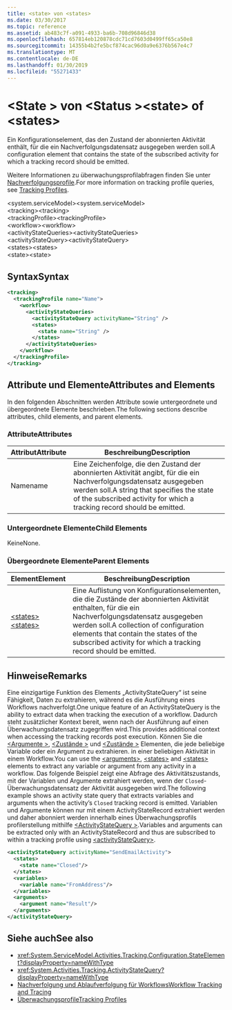 ```yaml
---
title: <state> von <states>
ms.date: 03/30/2017
ms.topic: reference
ms.assetid: ab483c7f-a091-4933-ba6b-708d96846d38
ms.openlocfilehash: 657814eb120878cdc71cd7603d0499ff65ca50e8
ms.sourcegitcommit: 14355b4b2fe5bcf874cac96d0a9e6376b567e4c7
ms.translationtype: MT
ms.contentlocale: de-DE
ms.lasthandoff: 01/30/2019
ms.locfileid: "55271433"
---
```

# <a name="state-of-states"></a><span data-ttu-id="97d60-102">\<State > von \<Status ></span><span class="sxs-lookup"><span data-stu-id="97d60-102">\<state> of \<states></span></span>
<span data-ttu-id="97d60-103">Ein Konfigurationselement, das den Zustand der abonnierten Aktivität enthält, für die ein Nachverfolgungsdatensatz ausgegeben werden soll.</span><span class="sxs-lookup"><span data-stu-id="97d60-103">A configuration element that contains the state of the subscribed activity for which a tracking record should be emitted.</span></span>  
  
 <span data-ttu-id="97d60-104">Weitere Informationen zu überwachungsprofilabfragen finden Sie unter [Nachverfolgungsprofile](../../../../../docs/framework/windows-workflow-foundation/tracking-profiles.md).</span><span class="sxs-lookup"><span data-stu-id="97d60-104">For more information on tracking profile queries, see [Tracking Profiles](../../../../../docs/framework/windows-workflow-foundation/tracking-profiles.md).</span></span>  
  
<span data-ttu-id="97d60-105">\<system.serviceModel></span><span class="sxs-lookup"><span data-stu-id="97d60-105">\<system.serviceModel></span></span>  
<span data-ttu-id="97d60-106">\<tracking></span><span class="sxs-lookup"><span data-stu-id="97d60-106">\<tracking></span></span>  
<span data-ttu-id="97d60-107">\<trackingProfile></span><span class="sxs-lookup"><span data-stu-id="97d60-107">\<trackingProfile></span></span>  
<span data-ttu-id="97d60-108">\<workflow></span><span class="sxs-lookup"><span data-stu-id="97d60-108">\<workflow></span></span>  
<span data-ttu-id="97d60-109">\<activityStateQueries></span><span class="sxs-lookup"><span data-stu-id="97d60-109">\<activityStateQueries></span></span>  
<span data-ttu-id="97d60-110">\<activityStateQuery></span><span class="sxs-lookup"><span data-stu-id="97d60-110">\<activityStateQuery></span></span>  
<span data-ttu-id="97d60-111">\<states></span><span class="sxs-lookup"><span data-stu-id="97d60-111">\<states></span></span>  
<span data-ttu-id="97d60-112">\<state></span><span class="sxs-lookup"><span data-stu-id="97d60-112">\<state></span></span>  
  
## <a name="syntax"></a><span data-ttu-id="97d60-113">Syntax</span><span class="sxs-lookup"><span data-stu-id="97d60-113">Syntax</span></span>  
  
```xml  
<tracking>
  <trackingProfile name="Name">
    <workflow>
      <activityStateQueries>
        <activityStateQuery activityName="String" />
        <states>
          <state name="String" />
        </states>
      </activityStateQueries>
    </workflow>
  </trackingProfile>
</tracking>  
```  
  
## <a name="attributes-and-elements"></a><span data-ttu-id="97d60-114">Attribute und Elemente</span><span class="sxs-lookup"><span data-stu-id="97d60-114">Attributes and Elements</span></span>  
 <span data-ttu-id="97d60-115">In den folgenden Abschnitten werden Attribute sowie untergeordnete und übergeordnete Elemente beschrieben.</span><span class="sxs-lookup"><span data-stu-id="97d60-115">The following sections describe attributes, child elements, and parent elements.</span></span>  
  
### <a name="attributes"></a><span data-ttu-id="97d60-116">Attribute</span><span class="sxs-lookup"><span data-stu-id="97d60-116">Attributes</span></span>  
  
|<span data-ttu-id="97d60-117">Attribut</span><span class="sxs-lookup"><span data-stu-id="97d60-117">Attribute</span></span>|<span data-ttu-id="97d60-118">Beschreibung</span><span class="sxs-lookup"><span data-stu-id="97d60-118">Description</span></span>|  
|---------------|-----------------|  
|<span data-ttu-id="97d60-119">Name</span><span class="sxs-lookup"><span data-stu-id="97d60-119">name</span></span>|<span data-ttu-id="97d60-120">Eine Zeichenfolge, die den Zustand der abonnierten Aktivität angibt, für die ein Nachverfolgungsdatensatz ausgegeben werden soll.</span><span class="sxs-lookup"><span data-stu-id="97d60-120">A string that specifies the state of the subscribed activity for which a tracking record should be emitted.</span></span>|  
  
### <a name="child-elements"></a><span data-ttu-id="97d60-121">Untergeordnete Elemente</span><span class="sxs-lookup"><span data-stu-id="97d60-121">Child Elements</span></span>  
 <span data-ttu-id="97d60-122">Keine</span><span class="sxs-lookup"><span data-stu-id="97d60-122">None.</span></span>  
  
### <a name="parent-elements"></a><span data-ttu-id="97d60-123">Übergeordnete Elemente</span><span class="sxs-lookup"><span data-stu-id="97d60-123">Parent Elements</span></span>  
  
|<span data-ttu-id="97d60-124">Element</span><span class="sxs-lookup"><span data-stu-id="97d60-124">Element</span></span>|<span data-ttu-id="97d60-125">Beschreibung</span><span class="sxs-lookup"><span data-stu-id="97d60-125">Description</span></span>|  
|-------------|-----------------|  
|[<span data-ttu-id="97d60-126">\<states></span><span class="sxs-lookup"><span data-stu-id="97d60-126">\<states></span></span>](../../../../../docs/framework/configure-apps/file-schema/windows-workflow-foundation/states-of-activitystatequery.md)|<span data-ttu-id="97d60-127">Eine Auflistung von Konfigurationselementen, die die Zustände der abonnierten Aktivität enthalten, für die ein Nachverfolgungsdatensatz ausgegeben werden soll.</span><span class="sxs-lookup"><span data-stu-id="97d60-127">A collection of configuration elements that contain the states of the subscribed activity for which a tracking record should be emitted.</span></span>|  
  
## <a name="remarks"></a><span data-ttu-id="97d60-128">Hinweise</span><span class="sxs-lookup"><span data-stu-id="97d60-128">Remarks</span></span>  
 <span data-ttu-id="97d60-129">Eine einzigartige Funktion des Elements „ActivityStateQuery“ ist seine Fähigkeit, Daten zu extrahieren, während es die Ausführung eines Workflows nachverfolgt.</span><span class="sxs-lookup"><span data-stu-id="97d60-129">One unique feature of an ActivityStateQuery is the ability to extract data when tracking the execution of a workflow.</span></span> <span data-ttu-id="97d60-130">Dadurch steht zusätzlicher Kontext bereit, wenn nach der Ausführung auf einen Überwachungsdatensatz zugegriffen wird.</span><span class="sxs-lookup"><span data-stu-id="97d60-130">This provides additional context when accessing the tracking records post execution.</span></span> <span data-ttu-id="97d60-131">Können Sie die [ \<Argumente >](../../../../../docs/framework/configure-apps/file-schema/windows-workflow-foundation/arguments.md), [ \<Zustände >](../../../../../docs/framework/configure-apps/file-schema/windows-workflow-foundation/states.md) und [ \<Zustände >](../../../../../docs/framework/configure-apps/file-schema/windows-workflow-foundation/states.md) Elementen, die jede beliebige Variable oder ein Argument zu extrahieren. in einer beliebigen Aktivität in einem Workflow.</span><span class="sxs-lookup"><span data-stu-id="97d60-131">You can use the [\<arguments>](../../../../../docs/framework/configure-apps/file-schema/windows-workflow-foundation/arguments.md), [\<states>](../../../../../docs/framework/configure-apps/file-schema/windows-workflow-foundation/states.md) and [\<states>](../../../../../docs/framework/configure-apps/file-schema/windows-workflow-foundation/states.md) elements to extract any variable or argument from any activity in a workflow.</span></span> <span data-ttu-id="97d60-132">Das folgende Beispiel zeigt eine Abfrage des Aktivitätszustands, mit der Variablen und Argumente extrahiert werden, wenn der `Closed`-Überwachungsdatensatz der Aktivität ausgegeben wird.</span><span class="sxs-lookup"><span data-stu-id="97d60-132">The following example shows an activity state query that extracts variables and arguments when the activity’s `Closed` tracking record is emitted.</span></span> <span data-ttu-id="97d60-133">Variablen und Argumente können nur mit einem ActivityStateRecord extrahiert werden und daher abonniert werden innerhalb eines Überwachungsprofils profilerstellung mithilfe [ \<ActivityStateQuery >](../../../../../docs/framework/configure-apps/file-schema/windows-workflow-foundation/activitystatequery.md).</span><span class="sxs-lookup"><span data-stu-id="97d60-133">Variables and arguments can be extracted only with an ActivityStateRecord and thus are subscribed to within a tracking profile using [\<activityStateQuery>](../../../../../docs/framework/configure-apps/file-schema/windows-workflow-foundation/activitystatequery.md).</span></span>  
  
```xml  
<activityStateQuery activityName="SendEmailActivity">  
  <states>  
    <state name="Closed"/>  
  </states>  
  <variables>  
    <variable name="FromAddress"/>  
  </variables>  
  <arguments>  
    <argument name="Result"/>  
  </arguments>  
</activityStateQuery>  
```  
  
## <a name="see-also"></a><span data-ttu-id="97d60-134">Siehe auch</span><span class="sxs-lookup"><span data-stu-id="97d60-134">See also</span></span>
- <xref:System.ServiceModel.Activities.Tracking.Configuration.StateElement?displayProperty=nameWithType>
- <xref:System.Activities.Tracking.ActivityStateQuery?displayProperty=nameWithType>
- [<span data-ttu-id="97d60-135">Nachverfolgung und Ablaufverfolgung für Workflows</span><span class="sxs-lookup"><span data-stu-id="97d60-135">Workflow Tracking and Tracing</span></span>](../../../../../docs/framework/windows-workflow-foundation/workflow-tracking-and-tracing.md)
- [<span data-ttu-id="97d60-136">Überwachungsprofile</span><span class="sxs-lookup"><span data-stu-id="97d60-136">Tracking Profiles</span></span>](../../../../../docs/framework/windows-workflow-foundation/tracking-profiles.md)
